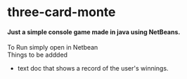 # three-card-monte 
#### Just a simple console game made in java using NetBeans.
To Run simply open in Netbean <br>
Things to be addded 
* text doc that shows a record of the user's winnings.
